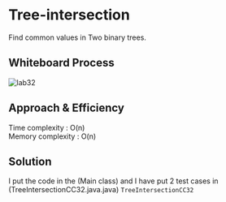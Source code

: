 # Tree-intersection
Find common values in Two binary trees.

## Whiteboard Process
<!-- Embedded whiteboard image -->
![lab32](Lab32.png)

## Approach & Efficiency
Time complexity : O(n)  
Memory complexity : O(n)

## Solution
<!-- Show how to run your code, and examples of it in action -->
I put the code in the (Main class)
and I have put 2 test cases in (TreeIntersectionCC32.java.java)
`TreeIntersectionCC32`




